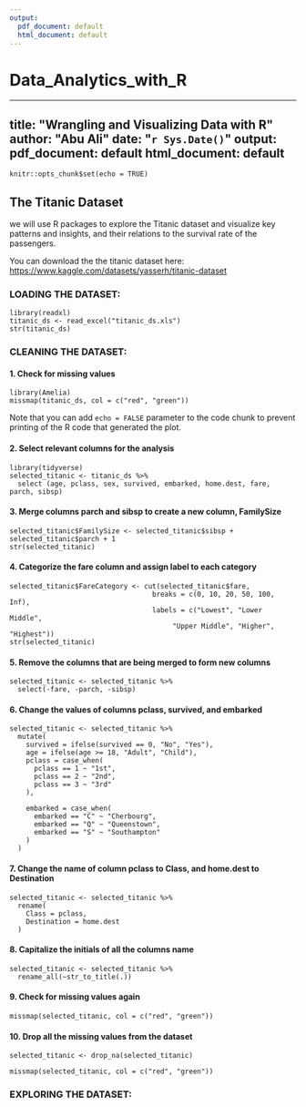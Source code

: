 ```yaml
---
output:
  pdf_document: default
  html_document: default
---
```

# Data_Analytics_with_R
---
title: "Wrangling and Visualizing Data with R"
author: "Abu Ali"
date: "`r Sys.Date()`"
output:
  pdf_document: default
  html_document: default
---

```{r setup, include=FALSE}
knitr::opts_chunk$set(echo = TRUE)
```

## The Titanic Dataset

we will use R packages to explore the Titanic dataset and visualize key patterns and insights, and their relations to the survival rate of the passengers. 

You can download the the titanic dataset here: https://www.kaggle.com/datasets/yasserh/titanic-dataset 


### LOADING THE DATASET:
```{r dataset}
library(readxl)
titanic_ds <- read_excel("titanic_ds.xls")
str(titanic_ds)
```

### CLEANING THE DATASET:

#### 1. Check for missing values
```{r missing values, echo=TRUE}
library(Amelia)
missmap(titanic_ds, col = c("red", "green"))
```

Note that you can add `echo = FALSE` parameter to the code chunk to prevent printing of the R code that generated the plot.

#### 2. Select relevant columns for the analysis 

```{r select columns}
library(tidyverse)
selected_titanic <- titanic_ds %>%
  select (age, pclass, sex, survived, embarked, home.dest, fare, parch, sibsp)
```

#### 3. Merge columns parch and sibsp to create a new column, FamilySize
```{r FamilySize}
selected_titanic$FamilySize <- selected_titanic$sibsp + selected_titanic$parch + 1
str(selected_titanic)
```



#### 4. Categorize the fare column and assign label to each category
```{r FareCategory}
selected_titanic$FareCategory <- cut(selected_titanic$fare, 
                                   breaks = c(0, 10, 20, 50, 100, Inf), 
                                   labels = c("Lowest", "Lower Middle", 
                                        "Upper Middle", "Higher", "Highest"))
str(selected_titanic)
```

#### 5. Remove the columns that are being merged to form new columns
```{r Remove irrelevant columns}
selected_titanic <- selected_titanic %>% 
  select(-fare, -parch, -sibsp)
```

#### 6. Change the values of columns pclass, survived, and embarked
```{r change columns values}
selected_titanic <- selected_titanic %>%
  mutate(
    survived = ifelse(survived == 0, "No", "Yes"),
    age = ifelse(age >= 18, "Adult", "Child"),
    pclass = case_when(
      pclass == 1 ~ "1st",
      pclass == 2 ~ "2nd",
      pclass == 3 ~ "3rd"
    ),
    
    embarked = case_when(
      embarked == "C" ~ "Cherbourg",
      embarked == "Q" ~ "Queenstown",
      embarked == "S" ~ "Southampton"
    )
  )
```

#### 7. Change the name of column pclass to Class, and home.dest to Destination
```{r change names of columns}
selected_titanic <- selected_titanic %>% 
  rename(
    Class = pclass,
    Destination = home.dest
  )
```

#### 8. Capitalize the initials of all the columns name
```{r capitalized the initials of the columns}
selected_titanic <- selected_titanic %>% 
  rename_all(~str_to_title(.))
```

#### 9. Check for missing values again
```{r check missing values}
missmap(selected_titanic, col = c("red", "green"))
```

#### 10. Drop all the missing values from the dataset

```{r drop missing values}
selected_titanic <- drop_na(selected_titanic)
```

```{r cleaned missingnessmap, echo=FALSE}
missmap(selected_titanic, col = c("red", "green"))
```

### EXPLORING THE DATASET:

